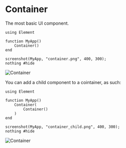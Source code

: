 # Container

The most basic UI component.

``` @example ContainerExample
using Element

function MyApp()
    Container()
end

screenshot(MyApp, "container.png", 400, 300);
nothing #hide
```

![Container](container.png)

You can add a child component to a cointainer, as such:

``` @example ContainerExample2
using Element

function MyApp()
    Container(
        Container()
    )
end

screenshot(MyApp, "container_child.png", 400, 300);
nothing #hide
```

![Container](container_child.png)
